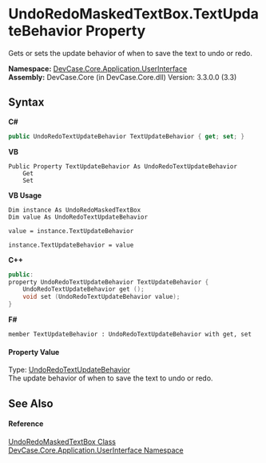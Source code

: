 # UndoRedoMaskedTextBox.TextUpdateBehavior Property 
 

Gets or sets the update behavior of when to save the text to undo or redo.

**Namespace:**&nbsp;<a href="N_DevCase_Core_Application_UserInterface">DevCase.Core.Application.UserInterface</a><br />**Assembly:**&nbsp;DevCase.Core (in DevCase.Core.dll) Version: 3.3.0.0 (3.3)

## Syntax

**C#**<br />
``` C#
public UndoRedoTextUpdateBehavior TextUpdateBehavior { get; set; }
```

**VB**<br />
``` VB
Public Property TextUpdateBehavior As UndoRedoTextUpdateBehavior
	Get
	Set
```

**VB Usage**<br />
``` VB Usage
Dim instance As UndoRedoMaskedTextBox
Dim value As UndoRedoTextUpdateBehavior

value = instance.TextUpdateBehavior

instance.TextUpdateBehavior = value
```

**C++**<br />
``` C++
public:
property UndoRedoTextUpdateBehavior TextUpdateBehavior {
	UndoRedoTextUpdateBehavior get ();
	void set (UndoRedoTextUpdateBehavior value);
}
```

**F#**<br />
``` F#
member TextUpdateBehavior : UndoRedoTextUpdateBehavior with get, set

```


#### Property Value
Type: <a href="T_DevCase_Core_Application_UserInterface_UndoRedoTextUpdateBehavior">UndoRedoTextUpdateBehavior</a><br />The update behavior of when to save the text to undo or redo.

## See Also


#### Reference
<a href="T_DevCase_Core_Application_UserInterface_UndoRedoMaskedTextBox">UndoRedoMaskedTextBox Class</a><br /><a href="N_DevCase_Core_Application_UserInterface">DevCase.Core.Application.UserInterface Namespace</a><br />